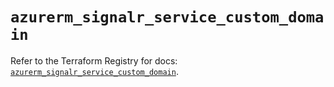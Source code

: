 # `azurerm_signalr_service_custom_domain`

Refer to the Terraform Registry for docs: [`azurerm_signalr_service_custom_domain`](https://registry.terraform.io/providers/hashicorp/azurerm/4.33.0/docs/resources/signalr_service_custom_domain).

